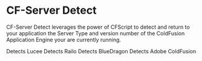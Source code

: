 CF-Server Detect
=======
CF-Server Detect leverages the power of CFScript to detect and return to your application the 
Server Type and version number of the ColdFusion Application Engine your are currently running.

Detects Lucee
Detects Railo
Detects BlueDragon
Detects Adobe ColdFusion
